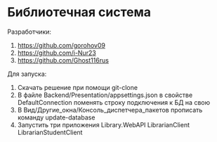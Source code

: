 # Библиотечная система
Разработчики:
1. https://github.com/gorohov09
2. https://github.com/i-Nur23
3. https://github.com/Ghost116rus

Для запуска:
1. Скачать решение при помощи git-clone
2. В файле Backend/Presentation/appsettings.json в свойстве DefaultConnection поменять строку подключения к БД на свою
3. В Вид/Другие_окна/Консоль_диспетчера_пакетов прописать команду update-database
4. Запустить три приложения Library.WebAPI LibrarianClient LibrarianStudentClient
